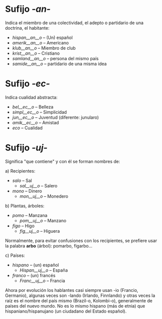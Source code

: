 # Sufijo *-an-*

Indica el miembro de una colectividad, el adepto o partidario de una doctrina, el habitante:

- *hispan__an__o*  – (Un) español
- *amerik__an__o*  – Americano
- *klub__an__o*    – Miembro de club
- *krist__an__o*   – Cristiano
- *samland__an__o* – persona del mismo país
- *samide__an__o*  – partidario de una misma idea
 

# Sufijo *-ec-*

Indica cualidad abstracta:

- *bel__ec__o*   – Belleza
- *simpl__ec__o* – Simplicidad
- *jun__ec__o* – Juventud (diferente: junularo)
- *amik__ec__o*  – Amistad
- *eco*  – Cualidad

# Sufijo *-uj-*

Significa "que contiene" y con él se forman nombres de:

a) Recipientes:
- *salo* – Sal
	- *sal__uj__o* – Salero
- *mono* – Dinero
	- *mon__uj__o* – Monedero

b) Plantas, árboles:
- *pomo* – Manzana
	- *pom__uj__o* – Manzano
- *figo* – Higo
	- *fig__uj__o* – Higuera

Normalmente, para evitar confusiones con los recipientes, se prefiere usar la palabra __arbo__ (árbol): pomarbo, figarbo...

c) Países:
- *hispano* – (un) español
	- *Hispan__uj__o* – España
- *franco* – (un) francés
	- *Franc__uj__o* – Francia

Ahora por evolución los hablantes casi siempre usan -io (Francio, Germanio), algunas veces son -lando (Irlando, Finnlando) y otras veces la raíz es el nombre del país mismo (Brazil-o, Kolombi-o), generalmente de países del nuevo mundo. No es lo mismo hispano (más de etnia) que hispaniano/hispanujano (un ciudadano del Estado español).
